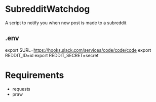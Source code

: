 # SubredditWatchdog

A script to notify you when new post is made to a subreddit

## .env

export SURL=https://hooks.slack.com/services/code/code/code
export REDDIT_ID=id
export REDDIT_SECRET=secret

# Requirements

-   requests
-   praw
